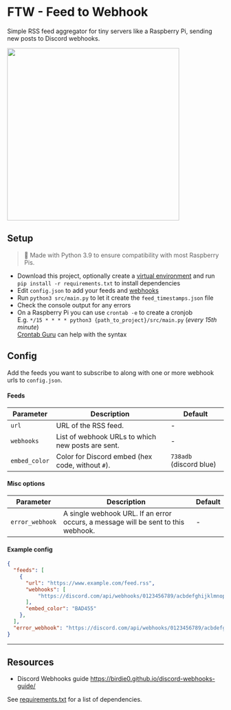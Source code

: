 # FTW - Feed to Webhook

Simple RSS feed aggregator for tiny servers like a Raspberry Pi, sending new posts to Discord webhooks.

<img src="https://github.com/mriot/feed-to-webhook/assets/24588573/ae48bf39-09c1-43ca-a0eb-cb59f5ebf4a5" height="400">

## Setup

> 📌 Made with Python 3.9 to ensure compatibility with most Raspberry Pis.

- Download this project, optionally create a [virtual environment](https://docs.python.org/3/library/venv.html) and run `pip install -r requirements.txt` to install dependencies  
- Edit `config.json` to add your feeds and [webhooks](https://support.discord.com/hc/en-us/articles/228383668-Intro-to-Webhooks)
- Run `python3 src/main.py` to let it create the `feed_timestamps.json` file
- Check the console output for any errors
- On a Raspberry Pi you can use `crontab -e` to create a cronjob  
  E.g. `*/15 * * * * python3 {path_to_project}/src/main.py` (*every 15th minute*)  
  [Crontab Guru](https://crontab.guru/) can help with the syntax

## Config

Add the feeds you want to subscribe to along with one or more webhook urls to `config.json`.  

#### Feeds

| Parameter     | Description                                       | Default                 |
| ------------- | ------------------------------------------------- | ----------------------- |
| `url`         | URL of the RSS feed.                              | -                       |
| `webhooks`    | List of webhook URLs to which new posts are sent. | -                       |
| `embed_color` | Color for Discord embed (hex code, without `#`).  | `738adb` (discord blue) |

#### Misc options

| Parameter       | Description                                                                       | Default |
| --------------- | --------------------------------------------------------------------------------- | ------- |
| `error_webhook` | A single webhook URL. If an error occurs, a message will be sent to this webhook. | -       |

#### Example config

``` json
{
  "feeds": [
    {
      "url": "https://www.example.com/feed.rss",
      "webhooks": [
          "https://discord.com/api/webhooks/0123456789/acbdefghijklmnopqrstuvwxyz"
      ],
      "embed_color": "BAD455"
    },
  ],
  "error_webhook": "https://discord.com/api/webhooks/0123456789/acbdefghijklmnopqrstuvwxyz"
}
```
---

## Resources

- Discord Webhooks guide <https://birdie0.github.io/discord-webhooks-guide/>

See [requirements.txt](requirements.txt) for a list of dependencies.
